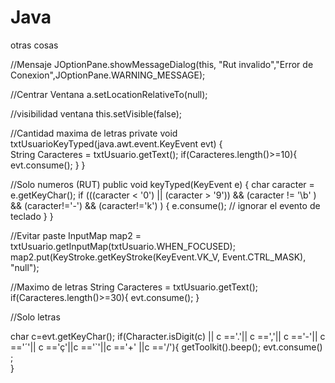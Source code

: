 # Java
otras cosas

//Mensaje
JOptionPane.showMessageDialog(this, "Rut invalido","Error de Conexion",JOptionPane.WARNING_MESSAGE);


//Centrar Ventana
a.setLocationRelativeTo(null);

//visibilidad ventana
this.setVisible(false);


//Cantidad maxima de letras
 private void txtUsuarioKeyTyped(java.awt.event.KeyEvent evt) {                                    
  String Caracteres = txtUsuario.getText();
        if(Caracteres.length()>=10){
            evt.consume();
        }
    }  

//Solo numeros (RUT)
public void keyTyped(KeyEvent e) {
                char caracter = e.getKeyChar();
                if (((caracter < '0') || (caracter > '9')) && (caracter != '\b' ) && (caracter!='-') && (caracter!='k') ) {
                    e.consume(); // ignorar el evento de teclado
 }
}

//Evitar paste 
InputMap map2 = txtUsuario.getInputMap(txtUsuario.WHEN_FOCUSED);
map2.put(KeyStroke.getKeyStroke(KeyEvent.VK_V, Event.CTRL_MASK), "null"); 


//Maximo de letras
      String Caracteres = txtUsuario.getText();
        if(Caracteres.length()>=30){
            evt.consume();
        }

//Solo letras

char c=evt.getKeyChar();
if(Character.isDigit(c) || c =='.'|| c ==','|| c =='-'|| c =='´'|| c =='ç'||c =='`'||c =='+' ||c =='/'){
              getToolkit().beep();
              evt.consume() ;   
          }




















